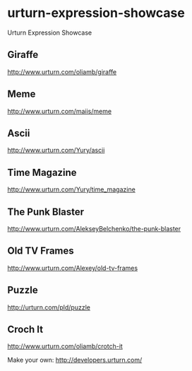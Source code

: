urturn-expression-showcase
==========================

Urturn Expression Showcase

## Giraffe
http://www.urturn.com/oliamb/giraffe

## Meme
http://www.urturn.com/maiis/meme

## Ascii
http://www.urturn.com/Yury/ascii

## Time Magazine
http://www.urturn.com/Yury/time_magazine

## The Punk Blaster
http://www.urturn.com/AlekseyBelchenko/the-punk-blaster

## Old TV Frames
http://www.urturn.com/Alexey/old-tv-frames

## Puzzle
http://urturn.com/pld/puzzle

## Croch It
http://www.urturn.com/oliamb/crotch-it

Make your own: http://developers.urturn.com/
